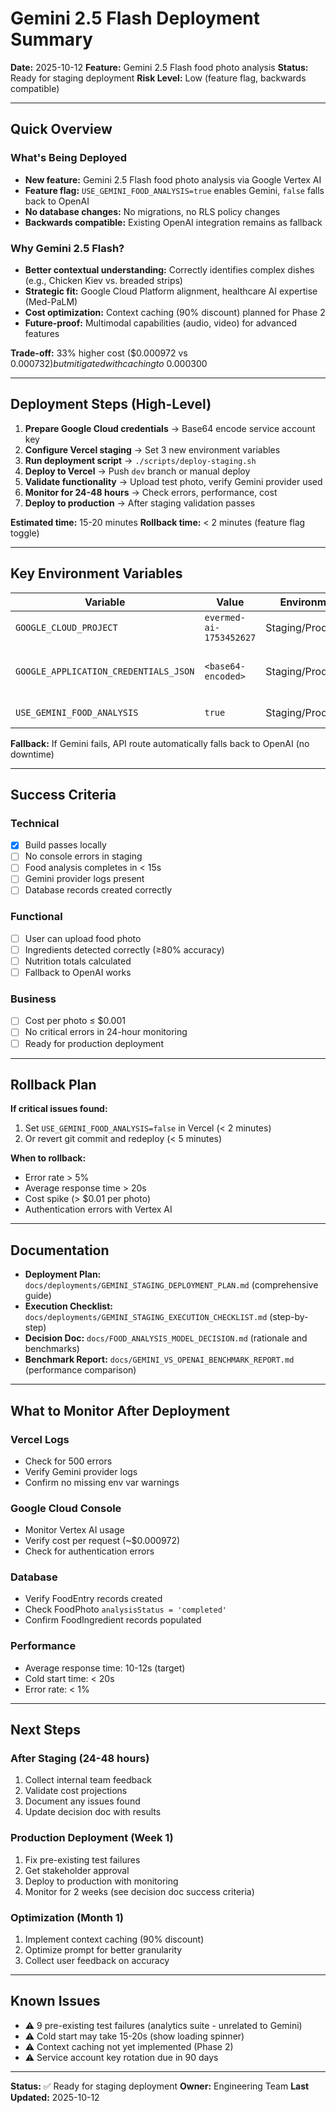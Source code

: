 # Gemini 2.5 Flash Deployment Summary

**Date:** 2025-10-12
**Feature:** Gemini 2.5 Flash food photo analysis
**Status:** Ready for staging deployment
**Risk Level:** Low (feature flag, backwards compatible)

---

## Quick Overview

### What's Being Deployed
- **New feature:** Gemini 2.5 Flash food photo analysis via Google Vertex AI
- **Feature flag:** `USE_GEMINI_FOOD_ANALYSIS=true` enables Gemini, `false` falls back to OpenAI
- **No database changes:** No migrations, no RLS policy changes
- **Backwards compatible:** Existing OpenAI integration remains as fallback

### Why Gemini 2.5 Flash?
- **Better contextual understanding:** Correctly identifies complex dishes (e.g., Chicken Kiev vs. breaded strips)
- **Strategic fit:** Google Cloud Platform alignment, healthcare AI expertise (Med-PaLM)
- **Cost optimization:** Context caching (90% discount) planned for Phase 2
- **Future-proof:** Multimodal capabilities (audio, video) for advanced features

**Trade-off:** 33% higher cost ($0.000972 vs $0.000732) but mitigated with caching to ~$0.000300

---

## Deployment Steps (High-Level)

1. **Prepare Google Cloud credentials** → Base64 encode service account key
2. **Configure Vercel staging** → Set 3 new environment variables
3. **Run deployment script** → `./scripts/deploy-staging.sh`
4. **Deploy to Vercel** → Push `dev` branch or manual deploy
5. **Validate functionality** → Upload test photo, verify Gemini provider used
6. **Monitor for 24-48 hours** → Check errors, performance, cost
7. **Deploy to production** → After staging validation passes

**Estimated time:** 15-20 minutes
**Rollback time:** < 2 minutes (feature flag toggle)

---

## Key Environment Variables

| Variable | Value | Environment | Notes |
|----------|-------|-------------|-------|
| `GOOGLE_CLOUD_PROJECT` | `evermed-ai-1753452627` | Staging/Production | Project ID |
| `GOOGLE_APPLICATION_CREDENTIALS_JSON` | `<base64-encoded>` | Staging/Production | Service account key (Secret) |
| `USE_GEMINI_FOOD_ANALYSIS` | `true` | Staging/Production | Feature flag |

**Fallback:** If Gemini fails, API route automatically falls back to OpenAI (no downtime)

---

## Success Criteria

### Technical
- [x] Build passes locally
- [ ] No console errors in staging
- [ ] Food analysis completes in < 15s
- [ ] Gemini provider logs present
- [ ] Database records created correctly

### Functional
- [ ] User can upload food photo
- [ ] Ingredients detected correctly (≥80% accuracy)
- [ ] Nutrition totals calculated
- [ ] Fallback to OpenAI works

### Business
- [ ] Cost per photo ≤ $0.001
- [ ] No critical errors in 24-hour monitoring
- [ ] Ready for production deployment

---

## Rollback Plan

**If critical issues found:**
1. Set `USE_GEMINI_FOOD_ANALYSIS=false` in Vercel (< 2 minutes)
2. Or revert git commit and redeploy (< 5 minutes)

**When to rollback:**
- Error rate > 5%
- Average response time > 20s
- Cost spike (> $0.01 per photo)
- Authentication errors with Vertex AI

---

## Documentation

- **Deployment Plan:** `docs/deployments/GEMINI_STAGING_DEPLOYMENT_PLAN.md` (comprehensive guide)
- **Execution Checklist:** `docs/deployments/GEMINI_STAGING_EXECUTION_CHECKLIST.md` (step-by-step)
- **Decision Doc:** `docs/FOOD_ANALYSIS_MODEL_DECISION.md` (rationale and benchmarks)
- **Benchmark Report:** `docs/GEMINI_VS_OPENAI_BENCHMARK_REPORT.md` (performance comparison)

---

## What to Monitor After Deployment

### Vercel Logs
- Check for 500 errors
- Verify Gemini provider logs
- Confirm no missing env var warnings

### Google Cloud Console
- Monitor Vertex AI usage
- Verify cost per request (~$0.000972)
- Check for authentication errors

### Database
- Verify FoodEntry records created
- Check FoodPhoto `analysisStatus = 'completed'`
- Confirm FoodIngredient records populated

### Performance
- Average response time: 10-12s (target)
- Cold start time: < 20s
- Error rate: < 1%

---

## Next Steps

### After Staging (24-48 hours)
1. Collect internal team feedback
2. Validate cost projections
3. Document any issues found
4. Update decision doc with results

### Production Deployment (Week 1)
1. Fix pre-existing test failures
2. Get stakeholder approval
3. Deploy to production with monitoring
4. Monitor for 2 weeks (see decision doc success criteria)

### Optimization (Month 1)
1. Implement context caching (90% discount)
2. Optimize prompt for better granularity
3. Collect user feedback on accuracy

---

## Known Issues

- ⚠️ 9 pre-existing test failures (analytics suite - unrelated to Gemini)
- ⚠️ Cold start may take 15-20s (show loading spinner)
- ⚠️ Context caching not yet implemented (Phase 2)
- ⚠️ Service account key rotation due in 90 days

---

**Status:** ✅ Ready for staging deployment
**Owner:** Engineering Team
**Last Updated:** 2025-10-12
